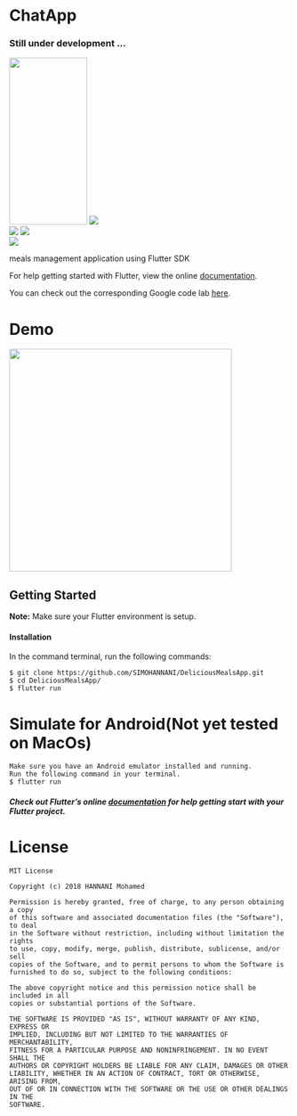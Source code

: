 # ChatApp
<h3>Still under development ... </h3>

<div class="row">
  <div class="column">
    <img width='140' height='300' src="screenshots/1.png">
    <img src="screenshots/2.png">

  </div>
  <div class="column">
    <img src="screenshots/3.png">
    <img src="screenshots/4.png">
  </div>
  <div class="column">
    <img src="screenshots/5.png">
  </div>
</div>

meals management application using Flutter SDK


For help getting started with Flutter, view the online
[documentation](https://flutter.io/).


You can check out the corresponding Google code lab [here](https://codelabs.developers.google.com/codelabs/flutter/index.html?index=..%2F..%2Findex#0).
</p>

# Demo
<img src="screen.gif" width="400">

## Getting Started
**Note:** Make sure your Flutter environment is setup.


#### Installation

In the command terminal, run the following commands:

    $ git clone https://github.com/SIMOHANNANI/DeliciousMealsApp.git
    $ cd DeliciousMealsApp/
    $ flutter run

# Simulate for Android(Not yet tested on MacOs)

    Make sure you have an Android emulator installed and running.
    Run the following command in your terminal.
    $ flutter run

##### Check out Flutter’s online [documentation](http://flutter.io/) for help getting start with your Flutter project.

# License

```
MIT License

Copyright (c) 2018 HANNANI Mohamed

Permission is hereby granted, free of charge, to any person obtaining a copy
of this software and associated documentation files (the "Software"), to deal
in the Software without restriction, including without limitation the rights
to use, copy, modify, merge, publish, distribute, sublicense, and/or sell
copies of the Software, and to permit persons to whom the Software is
furnished to do so, subject to the following conditions:

The above copyright notice and this permission notice shall be included in all
copies or substantial portions of the Software.

THE SOFTWARE IS PROVIDED "AS IS", WITHOUT WARRANTY OF ANY KIND, EXPRESS OR
IMPLIED, INCLUDING BUT NOT LIMITED TO THE WARRANTIES OF MERCHANTABILITY,
FITNESS FOR A PARTICULAR PURPOSE AND NONINFRINGEMENT. IN NO EVENT SHALL THE
AUTHORS OR COPYRIGHT HOLDERS BE LIABLE FOR ANY CLAIM, DAMAGES OR OTHER
LIABILITY, WHETHER IN AN ACTION OF CONTRACT, TORT OR OTHERWISE, ARISING FROM,
OUT OF OR IN CONNECTION WITH THE SOFTWARE OR THE USE OR OTHER DEALINGS IN THE
SOFTWARE.
```